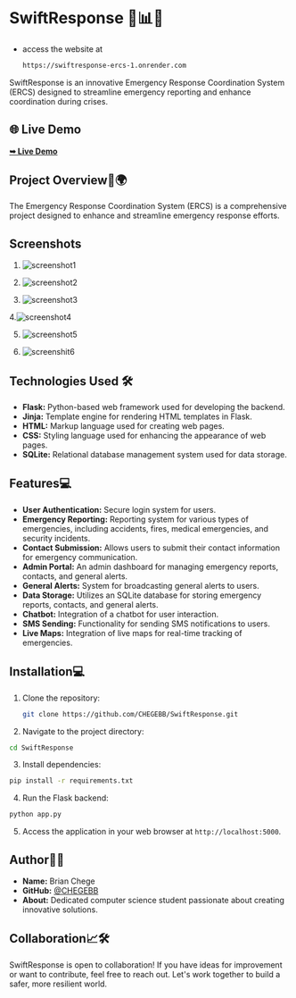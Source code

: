# SwiftResponse 🚀📊📱
- access the website at
   ```bash
   https://swiftresponse-ercs-1.onrender.com
   ```
SwiftResponse is an innovative Emergency Response Coordination System (ERCS) designed to streamline emergency reporting and enhance coordination during crises.
## 🌐 Live Demo
 <a href="https://swiftresponse-ercs-1.onrender.com"><strong>➥ Live Demo</strong></a>

## Project Overview📝🌍

The Emergency Response Coordination System (ERCS) is a comprehensive project designed to enhance and streamline emergency response efforts.

## Screenshots

1. ![screenshot1](https://github.com/CHEGEBB/SwiftResponse/assets/123733116/c5d89397-b7fe-4bd8-9789-ffd84eb76989)

2. ![screenshot2](https://github.com/CHEGEBB/SwiftResponse/assets/123733116/236d9f78-67f5-43ce-a740-f993ee29f948)

3. ![screenshot3](https://github.com/CHEGEBB/SwiftResponse/assets/123733116/1bc832bf-0cd2-4ea3-ac1b-27651673bc57)

4.![screenshot4](https://github.com/CHEGEBB/SwiftResponse/assets/123733116/936a9d4f-99c4-4fee-9420-7c0025391b09)

5. ![screenshot5](https://github.com/CHEGEBB/SwiftResponse/assets/123733116/08c383f8-4cd8-4b0a-840b-84de1a670ac9)

6. ![screenshit6](https://github.com/CHEGEBB/SwiftResponse/assets/123733116/b7819444-d8e9-4bcd-b41a-bda4949c67e4)

## Technologies Used 🛠️

- **Flask:** Python-based web framework used for developing the backend.
- **Jinja:** Template engine for rendering HTML templates in Flask.
- **HTML:** Markup language used for creating web pages.
- **CSS:** Styling language used for enhancing the appearance of web pages.
- **SQLite:** Relational database management system used for data storage.

## Features💻

- **User Authentication:** Secure login system for users.
- **Emergency Reporting:** Reporting system for various types of emergencies, including accidents, fires, medical emergencies, and security incidents.
- **Contact Submission:** Allows users to submit their contact information for emergency communication.
- **Admin Portal:** An admin dashboard for managing emergency reports, contacts, and general alerts.
- **General Alerts:** System for broadcasting general alerts to users.
- **Data Storage:** Utilizes an SQLite database for storing emergency reports, contacts, and general alerts.
- **Chatbot:** Integration of a chatbot for user interaction.
- **SMS Sending:** Functionality for sending SMS notifications to users.
- **Live Maps:** Integration of live maps for real-time tracking of emergencies.

## Installation💻

1. Clone the repository:
   ```bash
   git clone https://github.com/CHEGEBB/SwiftResponse.git
   ```
  
2. Navigate to the project directory:
```bash
cd SwiftResponse

```

3. Install dependencies:
```bash
pip install -r requirements.txt

```

4. Run the Flask backend:
```bash
python app.py

```

5. Access the application in your web browser at `http://localhost:5000`.

## Author📸💪

- **Name:** Brian Chege
- **GitHub:** [@CHEGEBB](https://github.com/CHEGEBB)
- **About:** Dedicated computer science student passionate about creating innovative solutions.

## Collaboration📈🛠️

SwiftResponse is open to collaboration! If you have ideas for improvement or want to contribute, feel free to reach out. Let's work together to build a safer, more resilient world.

